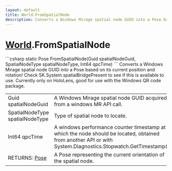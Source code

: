 ```yaml
---
layout: default
title: World.FromSpatialNode
description: Converts a Windows Mirage spatial node GUID into a Pose based on its current position and rotation! Check SK.System.spatialBridgePresent to see if this is available to use. Currently only on HoloLens, good for use with the Windows QR code package.
---
```

# [World]({{site.url}}/Pages/Reference/World.html).FromSpatialNode

<div class='signature' markdown='1'>
```csharp
static Pose FromSpatialNode(Guid spatialNodeGuid, SpatialNodeType spatialNodeType, Int64 qpcTime)
```
Converts a Windows Mirage spatial node GUID into a Pose
based on its current position and rotation! Check
SK.System.spatialBridgePresent to see if this is available to
use. Currently only on HoloLens, good for use with the Windows
QR code package.
</div>

|  |  |
|--|--|
|Guid spatialNodeGuid|A Windows Mirage spatial node GUID             acquired from a windows MR API call.|
|SpatialNodeType spatialNodeType|Type of spatial node to locate.|
|Int64 qpcTime|A windows performance counter timestamp at             which the node should be located, obtained from another API or             with System.Diagnostics.Stopwatch.GetTimestamp().|
|RETURNS: [Pose]({{site.url}}/Pages/Reference/Pose.html)|A Pose representing the current orientation of the spatial node.|




